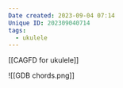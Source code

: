 ```yaml
---
Date created: 2023-09-04 07:14
Unique ID: 202309040714
tags:
  - ukulele
---
```

[[CAGFD for ukulele]]

![[GDB chords.png]]
